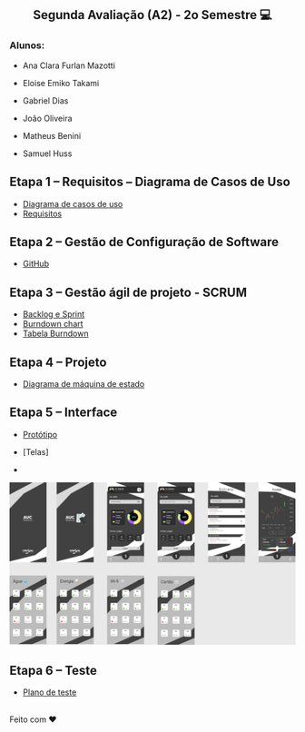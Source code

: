<h2  align="center"> Segunda Avaliação (A2) - 2o Semestre 💻 </h2>

<h3> Alunos:</h3>

-  Ana Clara Furlan Mazotti

-  Eloise Emiko Takami

-  Gabriel Dias

-  João Oliveira

-  Matheus Benini

-  Samuel Huss

 ## Etapa 1 – Requisitos – Diagrama de Casos de Uso 
 - [Diagrama de casos de uso](https://github.com/samuelhuss/aucfinance/blob/main/diagrama%20de%20caso%20de%20uso.pdf)
 - [Requisitos](https://github.com/samuelhuss/aucfinance/blob/main/requisitos.pdf)

##	Etapa 2 – Gestão de Configuração de Software
 - [GitHub](https://github.com/samuelhuss/aucfinance)

##	Etapa 3 – Gestão ágil de projeto - SCRUM 
 - [Backlog e Sprint](https://github.com/users/samuelhuss/projects/2/views/2)
 - [Burndown chart](https://github.com/samuelhuss/aucfinance/blob/main/burndown.png)
 - [Tabela Burndown](https://github.com/samuelhuss/aucfinance/blob/main/burndown.xlsx)

##	Etapa 4 – Projeto 
 - [Diagrama de máquina de estado](https://github.com/samuelhuss/aucfinance/blob/main/diagrama_maquina_de_estado.pdf)

##	Etapa 5 – Interface
 - [Protótipo](https://www.figma.com/proto/hL1URmim9E3ErIqOUpwMHR/AUC-FInance?node-id=28%3A8&scaling=scale-down&page-id=0%3A1&starting-point-node-id=25%3A8)

 - [Telas]
 - 
 ![Screenshot](aucfinance.png)
 
## Etapa 6 – Teste 
 - [Plano de teste](https://github.com/samuelhuss/aucfinance/blob/main/testes.pdf)

<br>
Feito com ♥



